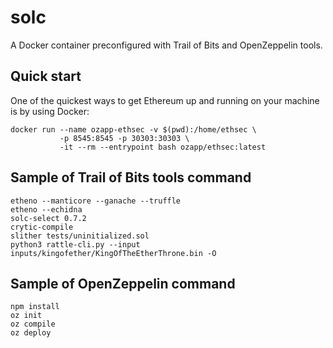 # solc
A Docker container preconfigured with Trail of Bits and OpenZeppelin tools.

## Quick start

One of the quickest ways to get Ethereum up and running on your machine is by using Docker:
```
docker run --name ozapp-ethsec -v $(pwd):/home/ethsec \
           -p 8545:8545 -p 30303:30303 \
           -it --rm --entrypoint bash ozapp/ethsec:latest
```

## Sample of Trail of Bits tools command
```
etheno --manticore --ganache --truffle
etheno --echidna
solc-select 0.7.2
crytic-compile
slither tests/uninitialized.sol
python3 rattle-cli.py --input inputs/kingofether/KingOfTheEtherThrone.bin -O
```

## Sample of OpenZeppelin command
```
npm install
oz init
oz compile
oz deploy
```